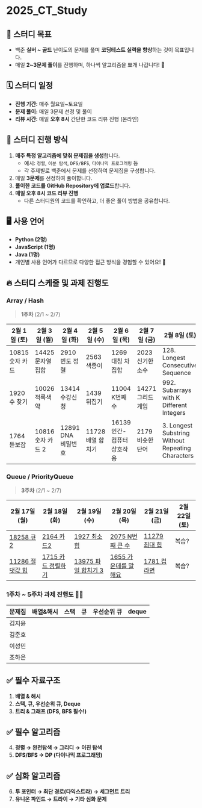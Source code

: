 # 2025_CT_Study

## 📌 스터디 목표
- 백준 **실버 ~ 골드** 난이도의 문제를 풀며 **코딩테스트 실력을 향상**하는 것이 목표입니다.
- 매일 **2~3문제 풀이**를 진행하며, 하나씩 알고리즘을 뽀개 나갑니다! 💪

## 🗓️ 스터디 일정
- **진행 기간:** 매주 월요일~토요일
- **문제 풀이:** 매일 3문제 선정 및 풀이
- **리뷰 시간:** 매일 **오후 8시** 간단한 코드 리뷰 진행 (온라인)

## 📖 스터디 진행 방식
1. **매주 특정 알고리즘에 맞춰 문제집을 생성**합니다.  
   - 예시: `정렬`, `이분 탐색`, `DFS/BFS`, `다이나믹 프로그래밍` 등  
   - 각 주제별로 백준에서 문제를 선정하여 문제집을 구성합니다.  
2. 매일 **3문제**를 선정하여 풀이합니다.
3. **풀이한 코드를 GitHub Repository에 업로드**합니다.
4. **매일 오후 8시 코드 리뷰 진행**
   - 다른 스터디원의 코드를 확인하고, 더 좋은 풀이 방법을 공유합니다.

## 🖥️ 사용 언어
- **Python (2명)**  
- **JavaScript (1명)**  
- **Java (1명)**  
- 개인별 사용 언어가 다르므로 다양한 접근 방식을 경험할 수 있어요! 🎯



## 🔥 스터디 스케줄 및 과제 진행도

### Array / Hash

> **1주차** (2/1 ~ 2/7)

| 2월 1일 (토) | 2월 3일 (월) | 2월 4일 (화) | 2월 5일 (수) | 2월 6일 (목) | 2월 7일 (금) | 2월 8일 (토)
|-------------|-------------|-------------|-------------|-------------|-------------|-------------| 
| 10815 숫자 카드 | 14425 문자열 집합 | 2910 빈도 정렬 | 2563 색종이 | 1269 대칭 차집합  |  2023 신기한 소수  | 128. Longest Consecutive Sequence
| 1920 수 찾기 | 10026 적록색약 | 13414 수강신청 | 1439 뒤집기 |  11004 K번째 수 | 14271 그리드 게임  | 992. Subarrays with K Different Integers
| 1764 듣보잡 | 10816 숫자 카드 2 | 12891 DNA 비밀번호 | 11728 배열 합치기 |  16139 인간-컴퓨터 상호작용  | 2179 비슷한 단어  | 3. Longest Substring Without Repeating Characters

### Queue / PriorityQueue

> **3주차** (2/1 ~ 2/7)

| 2월 17일 (월) | 2월 18일 (화) | 2월 19일 (수) | 2월 20일 (목) | 2월 21일 (금) | 2월 22일 (토) |
|-------------|-------------|--------------|-------------|-------------|--------------|
|[18258 큐2](https://www.acmicpc.net/problem/18258)     |[2164 카드2](https://www.acmicpc.net/problem/2164)      |[1927 최소 힙](https://www.acmicpc.net/problem/1927)       |[2075 N번째 큰 수](https://www.acmicpc.net/problem/2075) |[11279 최대 힙](https://www.acmicpc.net/problem/11279) | 복습?
|[11286 절댓값 힙](https://www.acmicpc.net/problem/11286) |[1715 카드 정렬하기](https://www.acmicpc.net/problem/1715)|[13975 파일 합치기 3](https://www.acmicpc.net/problem/13975)|[1655 가운데를 말해요](https://www.acmicpc.net/problem/1655) |[1781 컵라면](https://www.acmicpc.net/problem/1781)    | 복습?

### 1주차 ~ 5주차 과제 진행도 💪🏻

| 문제집  | 배열&해시 | 스택 | 큐 | 우선순위 큐 | deque |
|--------|---------|----|----|----------|-------|
| 김지윤 |         |    |    |          |       |
| 김준호 |         |    |    |          |       |
| 이성민 |         |    |    |          |       |
| 조하은 |         |    |    |          |       |


## ✅ 필수 자료구조
1. **배열 & 해시**
2. **스택, 큐, 우선순위 큐, Deque**
3. **트리 & 그래프 (DFS, BFS 필수!)**

## ✅ 필수 알고리즘
4. **정렬 → 완전탐색 → 그리디 → 이진 탐색**
5. **DFS/BFS → DP (다이나믹 프로그래밍)**

## ✅ 심화 알고리즘
6. **투 포인터 → 최단 경로(다익스트라) → 세그먼트 트리**
7. **유니온 파인드 → 트라이 → 기타 심화 문제**






